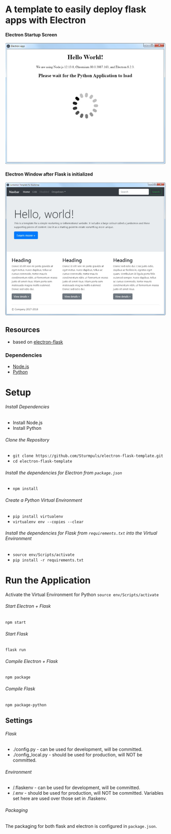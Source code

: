 # A template to easily deploy flask apps with Electron
#### Electron Startup Screen
![Electron Startup Screen](/docs/img/Electron-Startup-Screen.jpg)

#### Electron Window after Flask is initialized
![Electron Window after Flask is initialized](/docs/img/Electron-Flask-Window.jpg)

## Resources
* based on [electron-flask](https://github.com/matbloch/electron-flask)

### Dependencies
* [Node.js](https://nodejs.org/en/)
* [Python](https://www.python.org/)

# Setup
###### Install Dependencies
* Install Node.js
* Install Python
###### Clone the Repository
* `git clone https://github.com/Sturmpuls/electron-flask-template.git`
* `cd electron-flask-template`
###### Install the dependencies for Electron from `package.json`
* `npm install`
###### Create a Python Virtual Environment
* `pip install virtualenv`
* `virtualenv env --copies --clear`
###### Install the dependencies for Flask from `requirements.txt` into the Virtual Environment
* `source env/Scripts/activate`
* `pip install -r requirements.txt`

# Run the Application
Activate the Virtual Environment for Python `source env/Scripts/activate`
###### Start Electron + Flask
`npm start`

###### Start Flask
`flask run`

###### Compile Electron + Flask
`npm package`

###### Compile Flask
`npm package-python`

## Settings
###### Flask
* ./config.py - can be used for development, will be committed.
* ./config_local.py - should be used for production, will NOT be committed.
###### Environment
* /.flaskenv - can be used for development, will be committed.
* /.env - should be used for production, will NOT be committed. Variables set here are used over those set in .flaskenv.
###### Packaging
The packaging for both flask and electron is configured in `package.json`.
